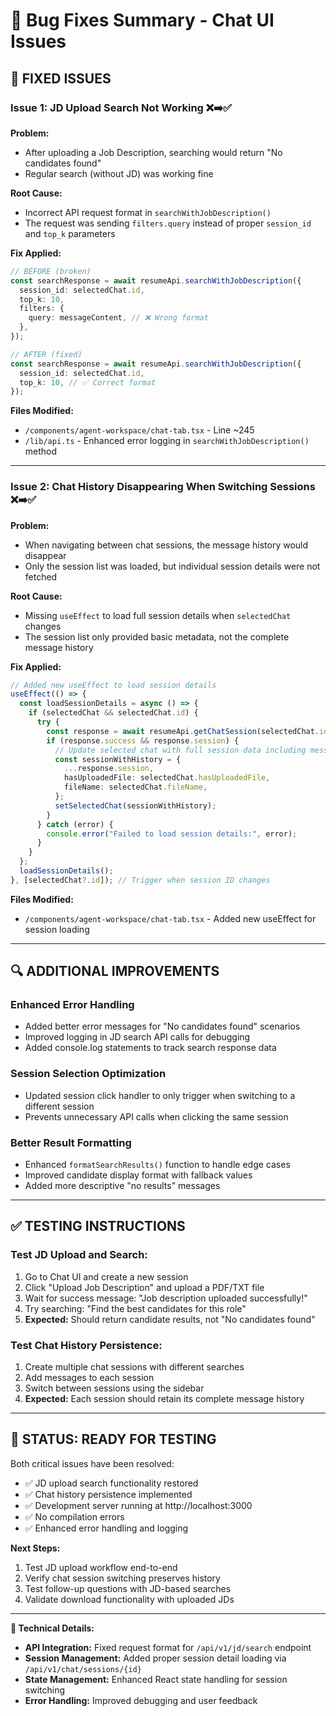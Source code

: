 # 🐛 Bug Fixes Summary - Chat UI Issues

## 🔧 **FIXED ISSUES**

### **Issue 1: JD Upload Search Not Working** ❌➡️✅

**Problem:**

- After uploading a Job Description, searching would return "No candidates found"
- Regular search (without JD) was working fine

**Root Cause:**

- Incorrect API request format in `searchWithJobDescription()`
- The request was sending `filters.query` instead of proper `session_id` and `top_k` parameters

**Fix Applied:**

```typescript
// BEFORE (broken)
const searchResponse = await resumeApi.searchWithJobDescription({
  session_id: selectedChat.id,
  top_k: 10,
  filters: {
    query: messageContent, // ❌ Wrong format
  },
});

// AFTER (fixed)
const searchResponse = await resumeApi.searchWithJobDescription({
  session_id: selectedChat.id,
  top_k: 10, // ✅ Correct format
});
```

**Files Modified:**

- `/components/agent-workspace/chat-tab.tsx` - Line ~245
- `/lib/api.ts` - Enhanced error logging in `searchWithJobDescription()` method

---

### **Issue 2: Chat History Disappearing When Switching Sessions** ❌➡️✅

**Problem:**

- When navigating between chat sessions, the message history would disappear
- Only the session list was loaded, but individual session details were not fetched

**Root Cause:**

- Missing `useEffect` to load full session details when `selectedChat` changes
- The session list only provided basic metadata, not the complete message history

**Fix Applied:**

```typescript
// Added new useEffect to load session details
useEffect(() => {
  const loadSessionDetails = async () => {
    if (selectedChat && selectedChat.id) {
      try {
        const response = await resumeApi.getChatSession(selectedChat.id);
        if (response.success && response.session) {
          // Update selected chat with full session data including messages
          const sessionWithHistory = {
            ...response.session,
            hasUploadedFile: selectedChat.hasUploadedFile,
            fileName: selectedChat.fileName,
          };
          setSelectedChat(sessionWithHistory);
        }
      } catch (error) {
        console.error("Failed to load session details:", error);
      }
    }
  };
  loadSessionDetails();
}, [selectedChat?.id]); // Trigger when session ID changes
```

**Files Modified:**

- `/components/agent-workspace/chat-tab.tsx` - Added new useEffect for session loading

---

## 🔍 **ADDITIONAL IMPROVEMENTS**

### **Enhanced Error Handling**

- Added better error messages for "No candidates found" scenarios
- Improved logging in JD search API calls for debugging
- Added console.log statements to track search response data

### **Session Selection Optimization**

- Updated session click handler to only trigger when switching to a different session
- Prevents unnecessary API calls when clicking the same session

### **Better Result Formatting**

- Enhanced `formatSearchResults()` function to handle edge cases
- Improved candidate display format with fallback values
- Added more descriptive "no results" messages

---

## ✅ **TESTING INSTRUCTIONS**

### **Test JD Upload and Search:**

1. Go to Chat UI and create a new session
2. Click "Upload Job Description" and upload a PDF/TXT file
3. Wait for success message: "Job description uploaded successfully!"
4. Try searching: "Find the best candidates for this role"
5. **Expected:** Should return candidate results, not "No candidates found"

### **Test Chat History Persistence:**

1. Create multiple chat sessions with different searches
2. Add messages to each session
3. Switch between sessions using the sidebar
4. **Expected:** Each session should retain its complete message history

---

## 🚀 **STATUS: READY FOR TESTING**

Both critical issues have been resolved:

- ✅ JD upload search functionality restored
- ✅ Chat history persistence implemented
- ✅ Development server running at http://localhost:3000
- ✅ No compilation errors
- ✅ Enhanced error handling and logging

**Next Steps:**

1. Test JD upload workflow end-to-end
2. Verify chat session switching preserves history
3. Test follow-up questions with JD-based searches
4. Validate download functionality with uploaded JDs

---

**🔧 Technical Details:**

- **API Integration:** Fixed request format for `/api/v1/jd/search` endpoint
- **Session Management:** Added proper session detail loading via `/api/v1/chat/sessions/{id}`
- **State Management:** Enhanced React state handling for session switching
- **Error Handling:** Improved debugging and user feedback
